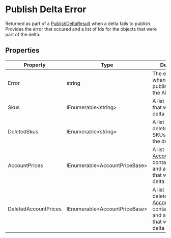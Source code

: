 # Publish Delta Error

Returned as part of a [PublishDeltaResult](/publish-delta-result) when a delta fails to publish. Provides the error that occured and a list of Ids for the objects that were part of the delta.

## Properties

Property | Type | Description
------------ | ------------- | ------------- 
Error | string | The error thrown when trying to publish a delta to the API
Skus | IEnumerable\<string> | A list of the SKUs that were in the delta
DeletedSkus | IEnumerable\<string> | A list of the deleted product SKUs that were in the delta
AccountPrices | IEnumerable\<AccountPriceBase> | A list of [AccountPriceBase](/account-price-base) containing the sku and accountId that were in the delta
DeletedAccountPrices | IEnumerable\<AccountPriceBase> | A list of the deleted [AccountPriceBase](/account-price-base) containing the sku and accountId that were in the delta